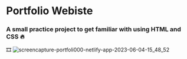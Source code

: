 # Portfolio Webiste
### A small practice project to get familiar with using HTML and CSS 🔥

🎞
![screencapture-portfoli000-netlify-app-2023-06-04-15_48_52](https://github.com/thezeeshann/portfolio_webiste/assets/88139550/cc12414a-e1af-4d83-98c5-8c328ccf38f4)
